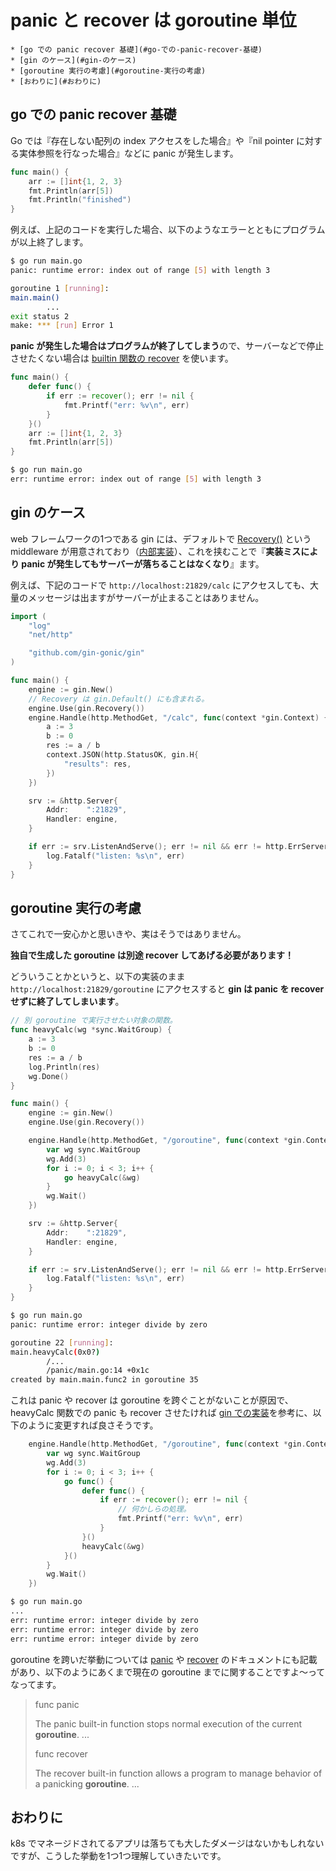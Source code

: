 # panic と recover は goroutine 単位

```
* [go での panic recover 基礎](#go-での-panic-recover-基礎)
* [gin のケース](#gin-のケース)
* [goroutine 実行の考慮](#goroutine-実行の考慮)
* [おわりに](#おわりに)
```

## go での panic recover 基礎

Go では『存在しない配列の index アクセスをした場合』や『nil pointer に対する実体参照を行なった場合』などに panic が発生します。

``` go
func main() {
	arr := []int{1, 2, 3}
	fmt.Println(arr[5])
	fmt.Println("finished")
}
```

例えば、上記のコードを実行した場合、以下のようなエラーとともにプログラムが以上終了します。

``` sh
$ go run main.go
panic: runtime error: index out of range [5] with length 3

goroutine 1 [running]:
main.main()
        ...
exit status 2
make: *** [run] Error 1
```

**panic が発生した場合はプログラムが終了してしまう**ので、サーバーなどで停止させたくない場合は [builtin 関数の recover](https://pkg.go.dev/builtin#recover) を使います。

``` go
func main() {
	defer func() {
		if err := recover(); err != nil {
			fmt.Printf("err: %v\n", err)
		}
	}()
	arr := []int{1, 2, 3}
	fmt.Println(arr[5])
}
```

``` sh
$ go run main.go
err: runtime error: index out of range [5] with length 3
```

## gin のケース

web フレームワークの1つである gin には、デフォルトで [Recovery()](https://pkg.go.dev/github.com/gin-gonic/gin#Recovery) という middleware が用意されており（[内部実装](https://github.com/gin-gonic/gin/blob/v1.9.1/recovery.go#L57-L101)）、これを挟むことで『**実装ミスにより panic が発生してもサーバーが落ちることはなくなり**』ます。

例えば、下記のコードで `http://localhost:21829/calc` にアクセスしても、大量のメッセージは出ますがサーバーが止まることはありません。

``` go
import (
	"log"
	"net/http"

	"github.com/gin-gonic/gin"
)

func main() {
	engine := gin.New()
	// Recovery は gin.Default() にも含まれる。
	engine.Use(gin.Recovery())
	engine.Handle(http.MethodGet, "/calc", func(context *gin.Context) {
		a := 3
		b := 0
		res := a / b
		context.JSON(http.StatusOK, gin.H{
			"results": res,
		})
	})

	srv := &http.Server{
		Addr:    ":21829",
		Handler: engine,
	}

	if err := srv.ListenAndServe(); err != nil && err != http.ErrServerClosed {
		log.Fatalf("listen: %s\n", err)
	}
}
```

## goroutine 実行の考慮

さてこれで一安心かと思いきや、実はそうではありません。

**独自で生成した goroutine は別途 recover してあげる必要があります！**

どういうことかというと、以下の実装のまま `http://localhost:21829/goroutine` にアクセスすると **gin は panic を recover せずに終了してしまいます**。

``` go
// 別 goroutine で実行させたい対象の関数。
func heavyCalc(wg *sync.WaitGroup) {
	a := 3
	b := 0
	res := a / b
	log.Println(res)
	wg.Done()
}

func main() {
	engine := gin.New()
	engine.Use(gin.Recovery())

	engine.Handle(http.MethodGet, "/goroutine", func(context *gin.Context) {
		var wg sync.WaitGroup
		wg.Add(3)
		for i := 0; i < 3; i++ {
			go heavyCalc(&wg)
		}
		wg.Wait()
	})

	srv := &http.Server{
		Addr:    ":21829",
		Handler: engine,
	}

	if err := srv.ListenAndServe(); err != nil && err != http.ErrServerClosed {
		log.Fatalf("listen: %s\n", err)
	}
}
```

``` sh
$ go run main.go
panic: runtime error: integer divide by zero

goroutine 22 [running]:
main.heavyCalc(0x0?)
        /...
        /panic/main.go:14 +0x1c
created by main.main.func2 in goroutine 35
```

これは panic や recover は goroutine を跨ぐことがないことが原因で、heavyCalc 関数での panic も recover させたければ [gin での実装](https://github.com/gin-gonic/gin/blob/v1.9.1/recovery.go#L57-L101)を参考に、以下のように変更すれば良さそうです。

``` go
	engine.Handle(http.MethodGet, "/goroutine", func(context *gin.Context) {
		var wg sync.WaitGroup
		wg.Add(3)
		for i := 0; i < 3; i++ {
			go func() {
				defer func() {
					if err := recover(); err != nil {
						// 何かしらの処理。
						fmt.Printf("err: %v\n", err)
					}
				}()
				heavyCalc(&wg)
			}()
		}
		wg.Wait()
	})
```

``` sh
$ go run main.go
...
err: runtime error: integer divide by zero
err: runtime error: integer divide by zero
err: runtime error: integer divide by zero
```

goroutine を跨いだ挙動については [panic](https://pkg.go.dev/builtin#panic) や [recover](https://pkg.go.dev/builtin#recover) のドキュメントにも記載があり、以下のようにあくまで現在の goroutine までに関することですよ〜ってなってます。

> func panic
>
> The panic built-in function stops normal execution of the current **goroutine**. ...
> 
> func recover
> 
> The recover built-in function allows a program to manage behavior of a panicking **goroutine**. ...

## おわりに

k8s でマネージドされてるアプリは落ちても大したダメージはないかもしれないですが、こうした挙動を1つ1つ理解していきたいです。
